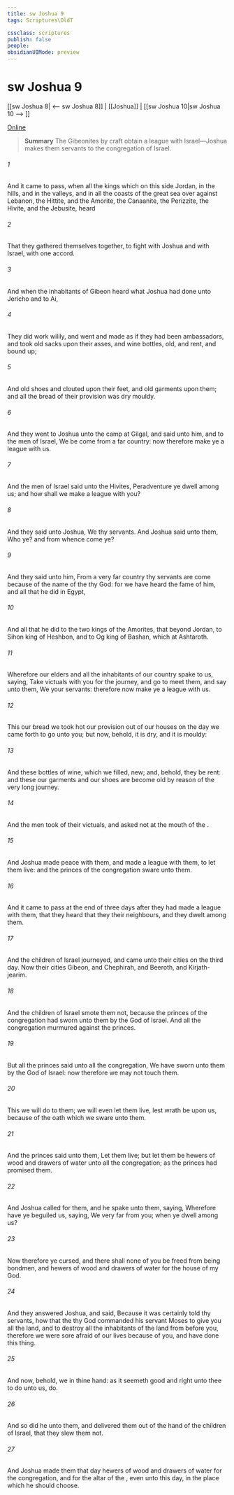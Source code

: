 ```yaml
---
title: sw Joshua 9
tags: Scriptures\OldT

cssclass: scriptures
publish: false
people:
obsidianUIMode: preview
---
```


# sw Joshua 9
[[sw Joshua 8| <-- sw Joshua 8]] | [[Joshua]] | [[sw Joshua 10|sw Joshua 10 --> ]]

[Online](https://churchofjesuschrist.org/study/scriptures/ot/josh/9?lang=eng)

> __Summary__
The Gibeonites by craft obtain a league with Israel—Joshua makes them servants to the congregation of Israel.

###### 1 
And it came to pass, when all the kings which  on this side Jordan, in the hills, and in the valleys, and in all the coasts of the great sea over against Lebanon, the Hittite, and the Amorite, the Canaanite, the Perizzite, the Hivite, and the Jebusite, heard 

###### 2 
That they gathered themselves together, to fight with Joshua and with Israel, with one accord.

###### 3 
And when the inhabitants of Gibeon heard what Joshua had done unto Jericho and to Ai,

###### 4 
They did work wilily, and went and made as if they had been ambassadors, and took old sacks upon their asses, and wine bottles, old, and rent, and bound up;

###### 5 
And old shoes and clouted upon their feet, and old garments upon them; and all the bread of their provision was dry  mouldy.

###### 6 
And they went to Joshua unto the camp at Gilgal, and said unto him, and to the men of Israel, We be come from a far country: now therefore make ye a league with us.

###### 7 
And the men of Israel said unto the Hivites, Peradventure ye dwell among us; and how shall we make a league with you?

###### 8 
And they said unto Joshua, We  thy servants. And Joshua said unto them, Who  ye? and from whence come ye?

###### 9 
And they said unto him, From a very far country thy servants are come because of the name of the  thy God: for we have heard the fame of him, and all that he did in Egypt,

###### 10 
And all that he did to the two kings of the Amorites, that  beyond Jordan, to Sihon king of Heshbon, and to Og king of Bashan, which  at Ashtaroth.

###### 11 
Wherefore our elders and all the inhabitants of our country spake to us, saying, Take victuals with you for the journey, and go to meet them, and say unto them, We  your servants: therefore now make ye a league with us.

###### 12 
This our bread we took hot  our provision out of our houses on the day we came forth to go unto you; but now, behold, it is dry, and it is mouldy:

###### 13 
And these bottles of wine, which we filled,  new; and, behold, they be rent: and these our garments and our shoes are become old by reason of the very long journey.

###### 14 
And the men took of their victuals, and asked not  at the mouth of the .

###### 15 
And Joshua made peace with them, and made a league with them, to let them live: and the princes of the congregation sware unto them.

###### 16 
And it came to pass at the end of three days after they had made a league with them, that they heard that they  their neighbours, and  they dwelt among them.

###### 17 
And the children of Israel journeyed, and came unto their cities on the third day. Now their cities  Gibeon, and Chephirah, and Beeroth, and Kirjath-jearim.

###### 18 
And the children of Israel smote them not, because the princes of the congregation had sworn unto them by the  God of Israel. And all the congregation murmured against the princes.

###### 19 
But all the princes said unto all the congregation, We have sworn unto them by the  God of Israel: now therefore we may not touch them.

###### 20 
This we will do to them; we will even let them live, lest wrath be upon us, because of the oath which we sware unto them.

###### 21 
And the princes said unto them, Let them live; but let them be hewers of wood and drawers of water unto all the congregation; as the princes had promised them.

###### 22 
And Joshua called for them, and he spake unto them, saying, Wherefore have ye beguiled us, saying, We  very far from you; when ye dwell among us?

###### 23 
Now therefore ye  cursed, and there shall none of you be freed from being bondmen, and hewers of wood and drawers of water for the house of my God.

###### 24 
And they answered Joshua, and said, Because it was certainly told thy servants, how that the  thy God commanded his servant Moses to give you all the land, and to destroy all the inhabitants of the land from before you, therefore we were sore afraid of our lives because of you, and have done this thing.

###### 25 
And now, behold, we  in thine hand: as it seemeth good and right unto thee to do unto us, do.

###### 26 
And so did he unto them, and delivered them out of the hand of the children of Israel, that they slew them not.

###### 27 
And Joshua made them that day hewers of wood and drawers of water for the congregation, and for the altar of the , even unto this day, in the place which he should choose.


